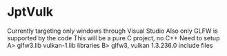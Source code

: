 # JptVulk
Currently targeting only windows through Visual Studio
Also only GLFW is supported by the code
This will be a pure C project, no C++ 
Need to setup 
A> glfw3.lib vulkan-1.lib libraries
B> glfw3, vulkan 1.3.236.0 include files
